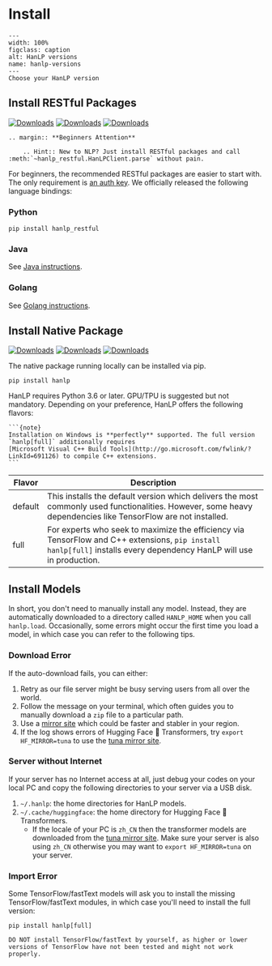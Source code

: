 # Install

```{figure} _static/install-versions.svg
---
width: 100%
figclass: caption
alt: HanLP versions
name: hanlp-versions
---
Choose your HanLP version
```

## Install RESTful Packages

[![Downloads](https://pepy.tech/badge/hanlp-restful)](https://pepy.tech/project/hanlp-restful) [![Downloads](https://pepy.tech/badge/hanlp-restful/month)](https://pepy.tech/project/hanlp-restful) [![Downloads](https://pepy.tech/badge/hanlp-restful/week)](https://pepy.tech/project/hanlp-restful) 

```{eval-rst}
.. margin:: **Beginners Attention**

    .. Hint:: New to NLP? Just install RESTful packages and call :meth:`~hanlp_restful.HanLPClient.parse` without pain.
```

For beginners, the recommended RESTful packages are easier to start with. 
The only requirement is [an auth key](https://bbs.hankcs.com/t/apply-for-free-hanlp-restful-apis/3178). 
We officially released the following language bindings:

### Python

```shell script
pip install hanlp_restful
```

### Java

See [Java instructions](https://hanlp.hankcs.com/docs/api/restful_java.html).

### Golang

See [Golang instructions](https://hanlp.hankcs.com/docs/api/restful_golang.html).

## Install Native Package

[![Downloads](https://pepy.tech/badge/hanlp)](https://pepy.tech/project/hanlp) [![Downloads](https://pepy.tech/badge/hanlp/month)](https://pepy.tech/project/hanlp) [![Downloads](https://pepy.tech/badge/hanlp/week)](https://pepy.tech/project/hanlp)  

The native package running locally can be installed via pip.

```
pip install hanlp
```

HanLP requires Python 3.6 or later. GPU/TPU is suggested but not mandatory. Depending on your preference, HanLP offers the following flavors:

````{margin} **Windows Support**
```{note}
Installation on Windows is **perfectly** supported. The full version `hanlp[full]` additionally requires 
[Microsoft Visual C++ Build Tools](http://go.microsoft.com/fwlink/?LinkId=691126) to compile C++ extensions. 
```
````

| Flavor  | Description                                                  |
| ------- | ------------------------------------------------------------ |
| default | This installs the default version which delivers the most commonly used functionalities. However, some heavy dependencies like TensorFlow are not installed. |
| full    | For experts who seek to maximize the efficiency via TensorFlow and C++ extensions, `pip install hanlp[full]` installs every dependency HanLP will use in production. |

## Install Models

In short, you don't need to manually install any model. Instead, they are automatically downloaded to a directory called `HANLP_HOME` when you call `hanlp.load`.
Occasionally, some errors might occur the first time you load a model, in which case you can refer to the following tips.

### Download Error

If the auto-download fails, you can either:

1. Retry as our file server might be busy serving users from all over the world.
2. Follow the message on your terminal, which often guides you to manually download a `zip` file to a particular path. 
3. Use a [mirror site](https://hanlp.hankcs.com/docs/configure.html#use-mirror-sites) which could be faster and stabler in your region.
4. If the log shows errors of Hugging Face 🤗 Transformers, try ``export HF_MIRROR=tuna`` to use the [tuna mirror site](https://mirrors.tuna.tsinghua.edu.cn/help/hugging-face-models/).

### Server without Internet

If your server has no Internet access at all, just debug your codes on your local PC and copy the following directories to your server via a USB disk.

1. `~/.hanlp`: the home directories for HanLP models.
2. `~/.cache/huggingface`: the home directory for Hugging Face 🤗 Transformers. 
    - If the locale of your PC is ``zh_CN`` then the transformer models are downloaded from the [tuna mirror site](https://mirrors.tuna.tsinghua.edu.cn/help/hugging-face-models/). Make sure your server is also using ``zh_CN`` otherwise you may want to ``export HF_MIRROR=tuna`` on your server.

### Import Error

Some TensorFlow/fastText models will ask you to install the missing TensorFlow/fastText modules, in which case you'll need to install the full version:

```shell script
pip install hanlp[full]
```


```{caution}
DO NOT install TensorFlow/fastText by yourself, as higher or lower versions of TensorFlow have not been tested and might not work properly. 
```